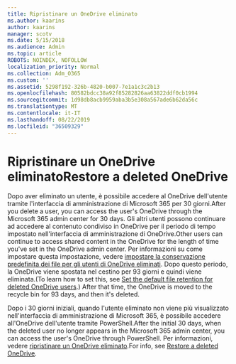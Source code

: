 ```yaml
---
title: Ripristinare un OneDrive eliminato
ms.author: kaarins
author: kaarins
manager: scotv
ms.date: 5/15/2018
ms.audience: Admin
ms.topic: article
ROBOTS: NOINDEX, NOFOLLOW
localization_priority: Normal
ms.collection: Adm_O365
ms.custom: ''
ms.assetid: 5298f192-326b-4820-b007-7e1a1c3c2b13
ms.openlocfilehash: 80582bdcc38a92f85282826aa63822ddf0cb1994
ms.sourcegitcommit: 1d98db8acb9959aba3b5e308a567ade6b62da56c
ms.translationtype: MT
ms.contentlocale: it-IT
ms.lasthandoff: 08/22/2019
ms.locfileid: "36509329"
---
```

# <a name="restore-a-deleted-onedrive"></a><span data-ttu-id="20750-102">Ripristinare un OneDrive eliminato</span><span class="sxs-lookup"><span data-stu-id="20750-102">Restore a deleted OneDrive</span></span>

<span data-ttu-id="20750-103">Dopo aver eliminato un utente, è possibile accedere al OneDrive dell'utente tramite l'interfaccia di amministrazione di Microsoft 365 per 30 giorni.</span><span class="sxs-lookup"><span data-stu-id="20750-103">After you delete a user, you can access the user's OneDrive through the Microsoft 365 admin center for 30 days.</span></span> <span data-ttu-id="20750-104">Gli altri utenti possono continuare ad accedere al contenuto condiviso in OneDrive per il periodo di tempo impostato nell'interfaccia di amministrazione di OneDrive.</span><span class="sxs-lookup"><span data-stu-id="20750-104">Other users can continue to access shared content in the OneDrive for the length of time you've set in the OneDrive admin center.</span></span> <span data-ttu-id="20750-105">Per informazioni su come impostare questa impostazione, vedere [impostare la conservazione predefinita dei file per gli utenti di OneDrive eliminati](https://go.microsoft.com/fwlink/?linkid=874267). Dopo questo periodo, la OneDrive viene spostata nel cestino per 93 giorni e quindi viene eliminata.</span><span class="sxs-lookup"><span data-stu-id="20750-105">(To learn how to set this, see [Set the default file retention for deleted OneDrive users](https://go.microsoft.com/fwlink/?linkid=874267).) After that time, the OneDrive is moved to the recycle bin for 93 days, and then it's deleted.</span></span>
  
<span data-ttu-id="20750-106">Dopo i 30 giorni iniziali, quando l'utente eliminato non viene più visualizzato nell'interfaccia di amministrazione di Microsoft 365, è possibile accedere all'OneDrive dell'utente tramite PowerShell.</span><span class="sxs-lookup"><span data-stu-id="20750-106">After the initial 30 days, when the deleted user no longer appears in the Microsoft 365 admin center, you can access the user's OneDrive through PowerShell.</span></span> <span data-ttu-id="20750-107">Per informazioni, vedere [ripristinare un OneDrive eliminato](https://go.microsoft.com/fwlink/?linkid=874269).</span><span class="sxs-lookup"><span data-stu-id="20750-107">For info, see [Restore a deleted OneDrive](https://go.microsoft.com/fwlink/?linkid=874269).</span></span>
  

